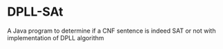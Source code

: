 # DPLL-SAt
A Java program to determine if a CNF sentence is indeed SAT or not with implementation of DPLL algorithm

